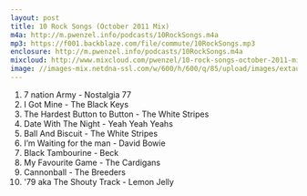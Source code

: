 ```yaml
---
layout: post
title: 10 Rock Songs (October 2011 Mix)
m4a: http://m.pwenzel.info/podcasts/10RockSongs.m4a
mp3: https://f001.backblaze.com/file/commute/10RockSongs.mp3
enclosure: http://m.pwenzel.info/podcasts/10RockSongs.m4a
mixcloud: http://www.mixcloud.com/pwenzel/10-rock-songs-october-2011-mix/
image: //images-mix.netdna-ssl.com/w/600/h/600/q/85/upload/images/extaudio/2472ba4e-2de8-4fe6-ae54-23a39b3f2c36.jpg
---
```



1. 7 nation Army - Nostalgia 77
2. I Got Mine - The Black Keys
3. The Hardest Button to Button - The White Stripes
4. Date With The Night - Yeah Yeah Yeahs
5. Ball And Biscuit - The White Stripes
6. I’m Waiting for the man - David Bowie
7. Black Tambourine - Beck
8. My Favourite Game - The Cardigans
9. Cannonball - The Breeders
10. '79 aka The Shouty Track - Lemon Jelly
